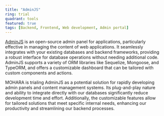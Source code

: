 ```yaml
---
title: "AdminJS"
ring: trial
quadrant: tools
featured: true
tags: [Backend, Frontend, Web development, Admin portal]
---
```


[AdminJS](https://adminjs.co/) is an open-source admin panel for applications, particularly effective in managing the content of web applications. It seamlessly integrates with your existing databases and backend frameworks, providing a robust interface for database operations without needing additional code. AdminJS supports a variety of ORM libraries like Sequelize, Mongoose, and TypeORM, and offers a customizable dashboard that can be tailored with custom components and actions.

MOHARA is trialing AdminJS as a potential solution for rapidly developing admin panels and content management systems. Its plug-and-play nature and ability to integrate directly with our databases significantly reduce development time and effort. Additionally, the customizable features allow for tailored solutions that meet specific internal needs, enhancing our productivity and streamlining our backend processes.
